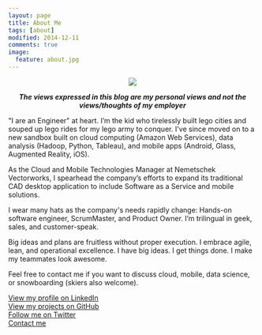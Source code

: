 ```yaml
---
layout: page
title: About Me
tags: [about]
modified: 2014-12-11
comments: true
image:
  feature: about.jpg
---
```


<p align="center">
  <img src="https://avatars1.githubusercontent.com/u/5458997">
</p>

<p align="center">
    <strong><em>The views expressed in this blog are my personal views and not the views/thoughts of my employer</em></strong>
</p>

"I are an Engineer" at heart. I’m the kid who tirelessly built lego cities and souped up lego rides for my lego army to conquer. I've since moved on to a new sandbox built on cloud computing (Amazon Web Services), data analysis (Hadoop, Python, Tableau), and mobile apps (Android, Glass, Augmented Reality, iOS).

As the Cloud and Mobile Technologies Manager at Nemetschek Vectorworks, I spearhead the company’s efforts to expand its traditional CAD desktop application to include Software as a Service and mobile solutions.

I wear many hats as the company's needs rapidly change: Hands-on software engineer, ScrumMaster, and Product Owner. I’m trilingual in geek, sales, and customer-speak.

Big ideas and plans are fruitless without proper execution. I embrace agile, lean, and operational excellence. I have big ideas. I get things done. I make my teammates look awesome.

Feel free to contact me if you want to discuss cloud, mobile, data science, or snowboarding (skiers also welcome).

[View my profile on LinkedIn](http://www.linkedin.com/in/donnemartin)
<br/>
[View my projects on GitHub](https://github.com/donnemartin)
<br/>
[Follow me on Twitter](https://twitter.com/donne_martin)
<br/>
[Contact me](donne.martin@gmail.com)

